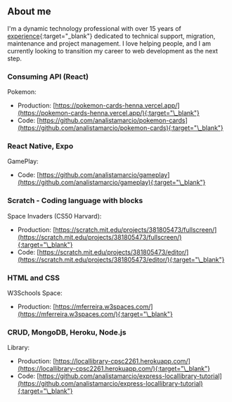 ## About me

I'm a dynamic technology professional with over 15 years of [experience](https://linkedin.com/in/analistamarcio){:target="\_blank"} dedicated to technical support, migration, maintenance and project management. I love helping people, and I am currently looking to transition my career to web development as the next step.


### Consuming API (React)

Pokemon:

- Production:
  [https://pokemon-cards-henna.vercel.app/](https://pokemon-cards-henna.vercel.app/){:target="\_blank"}
- Code:
  [https://github.com/analistamarcio/pokemon-cards](https://github.com/analistamarcio/pokemon-cards){:target="\_blank"}


### React Native, Expo

GamePlay:

- Code:
  [https://github.com/analistamarcio/gameplay](https://github.com/analistamarcio/gameplay){:target="\_blank"}


### Scratch - Coding language with blocks

Space Invaders (CS50 Harvard):

- Production:
  [https://scratch.mit.edu/projects/381805473/fullscreen/](https://scratch.mit.edu/projects/381805473/fullscreen/){:target="\_blank"}
- Code:
  [https://scratch.mit.edu/projects/381805473/editor/](https://scratch.mit.edu/projects/381805473/editor/){:target="\_blank"}


### HTML and CSS

W3Schools Space:

- Production:
  [https://mferreira.w3spaces.com/](https://mferreira.w3spaces.com/){:target="\_blank"}


### CRUD, MongoDB, Heroku, Node.js

Library:

- Production:
  [https://locallibrary-cpsc2261.herokuapp.com/](https://locallibrary-cpsc2261.herokuapp.com/){:target="\_blank"}
- Code:
  [https://github.com/analistamarcio/express-locallibrary-tutorial](https://github.com/analistamarcio/express-locallibrary-tutorial){:target="\_blank"}
